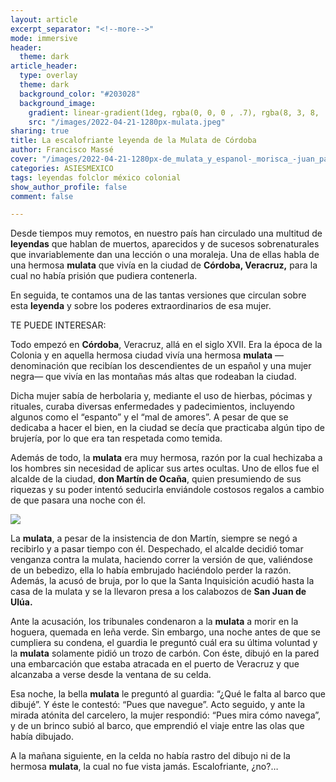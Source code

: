 ```yaml
---
layout: article
excerpt_separator: "<!--more-->"
mode: immersive
header:
  theme: dark
article_header:
  type: overlay
  theme: dark
  background_color: "#203028"
  background_image:
    gradient: linear-gradient(1deg, rgba(0, 0, 0 , .7), rgba(8, 3, 8, .9))
    src: "/images/2022-04-21-1280px-mulata.jpeg"
sharing: true
title: La escalofriante leyenda de la Mulata de Córdoba
author: Francisco Massé
cover: "/images/2022-04-21-1280px-de_mulata_y_espanol-_morisca_-juan_patricio_morlete.jpeg"
categories: ASIESMEXICO
tags: leyendas folclor méxico colonial
show_author_profile: false
comment: false

---
```

Desde tiempos muy remotos, en nuestro país han circulado una multitud de **leyendas** que hablan de muertos, aparecidos y de sucesos sobrenaturales que invariablemente dan una lección o una moraleja. Una de ellas habla de una hermosa **mulata** que vivía en la ciudad de **Córdoba, Veracruz,** para la cual no había prisión que pudiera contenerla.

En seguida, te contamos una de las tantas versiones que circulan sobre esta **leyenda** y sobre los poderes extraordinarios de esa mujer.

TE PUEDE INTERESAR:

Todo empezó en **Córdoba**, Veracruz, allá en el siglo XVII. Era la época de la Colonia y en aquella hermosa ciudad vivía una hermosa **mulata** —denominación que recibían los descendientes de un español y una mujer negra— que vivía en las montañas más altas que rodeaban la ciudad.

Dicha mujer sabía de herbolaria y, mediante el uso de hierbas, pócimas y rituales, curaba diversas enfermedades y padecimientos, incluyendo algunos como el “espanto” y el “mal de amores”. A pesar de que se dedicaba a hacer el bien, en la ciudad se decía que practicaba algún tipo de brujería, por lo que era tan respetada como temida.

Además de todo, la **mulata** era muy hermosa, razón por la cual hechizaba a los hombres sin necesidad de aplicar sus artes ocultas. Uno de ellos fue el alcalde de la ciudad, **don Martín de Ocaña**, quien presumiendo de sus riquezas y su poder intentó seducirla enviándole costosos regalos a cambio de que pasara una noche con él.

![](https://upload.wikimedia.org/wikipedia/commons/9/98/Velho_entregando_carta_de_amor_%C3%A0_uma_mulher_mulata._Obra_de_Carlos_Juli%C3%A3o.jpg)

La **mulata**, a pesar de la insistencia de don Martín, siempre se negó a recibirlo y a pasar tiempo con él. Despechado, el alcalde decidió tomar venganza contra la mulata, haciendo correr la versión de que, valiéndose de un bebedizo, ella lo había embrujado haciéndolo perder la razón. Además, la acusó de bruja, por lo que la Santa Inquisición acudió hasta la casa de la mulata y se la llevaron presa a los calabozos de **San Juan de Ulúa.**

Ante la acusación, los tribunales condenaron a la **mulata** a morir en la hoguera, quemada en leña verde. Sin embargo, una noche antes de que se cumpliera su condena, el guardia le preguntó cuál era su última voluntad y la **mulata** solamente pidió un trozo de carbón. Con éste, dibujó en la pared una embarcación que estaba atracada en el puerto de Veracruz y que alcanzaba a verse desde la ventana de su celda.

Esa noche, la bella **mulata** le preguntó al guardia: “¿Qué le falta al barco que dibujé”. Y éste le contestó: “Pues que navegue”. Acto seguido, y ante la mirada atónita del carcelero, la mujer respondió: “Pues mira cómo navega”, y de un brinco subió al barco, que emprendió el viaje entre las olas que había dibujado.

A la mañana siguiente, en la celda no había rastro del dibujo ni de la hermosa **mulata**, la cual no fue vista jamás. Escalofriante, ¿no?…